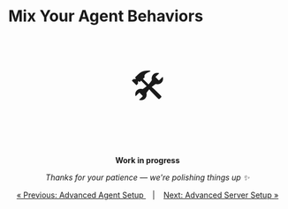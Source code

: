 #  Mix Your Agent Behaviors


<p align="center" style="font-size: 64px;">🛠️</p>
<p align="center">
  <strong>Work in progress</strong>
</p>
<p align="center">
  <em>Thanks for your patience — we're polishing things up ✨</em>
</p>



<!-- Merge operation for clients and agents -->


<p align="center">
  <a href="agent_setup.md">&laquo; Previous: Advanced Agent Setup </a> &nbsp;&nbsp;&nbsp;|&nbsp;&nbsp;&nbsp; <a href="server_setup.md">Next: Advanced Server Setup &raquo;</a>
</p>